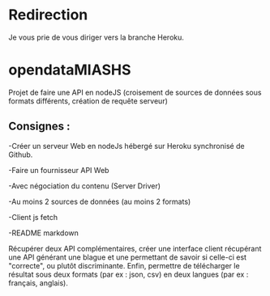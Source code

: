 # Redirection 

Je vous prie de vous diriger vers la branche Heroku. 

# opendataMIASHS
Projet de faire une API en nodeJS (croisement de sources de données sous formats différents, création de requête serveur) 

## Consignes :

-Créer un serveur Web en nodeJs hébergé sur Heroku synchronisé de Github.

-Faire un fournisseur API Web

-Avec négociation du contenu (Server Driver)

-Au moins 2 sources de données (au moins 2 formats)

-Client js fetch

-README markdown

Récupérer deux API complémentaires, créer une interface client récupérant une API générant une blague et une permettant de savoir si celle-ci est "correcte", ou plutôt discriminante. Enfin, permettre de télécharger le résultat sous deux formats (par ex : json, csv) en deux langues (par ex : français, anglais). 
